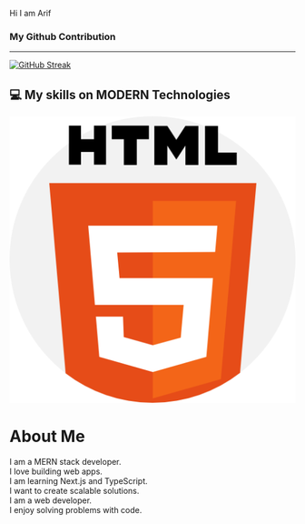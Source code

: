 Hi I am Arif

<!-- Banner goes here -->

### My Github Contribution

<hr />

<a href="https://github.com/Arif-Islam21"><img src="https://github-readme-streak-stats.herokuapp.com?user=Arif-Islam21&theme=blue-green&hide_border=true&card_width=800&card_height=200" alt="GitHub Streak" /></a>

## :computer: My skills on MODERN Technologies

<p align="center">
<img src='./images/html-5.png'/>
<!-- <img src="https://github.com/mir-hussain/mir-hussain/blob/main/images/icons/css.png"/>
<img src="https://github.com/mir-hussain/mir-hussain/blob/main/images/icons/JavaScript.png"/>
<img src="https://github.com/mir-hussain/mir-hussain/blob/main/images/icons/python.png"/>
<img src="https://github.com/mir-hussain/mir-hussain/blob/main/images/icons/c.png"/>
<img src="https://github.com/mir-hussain/mir-hussain/blob/main/images/icons/cpp.png"/> -->
</p>

# About Me

I am a MERN stack developer. <br />
I love building web apps.<br />
I am learning Next.js and TypeScript.<br />
I want to create scalable solutions.<br />
I am a web developer.<br />
I enjoy solving problems with code.<br />
